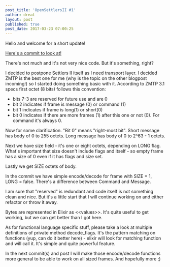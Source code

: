 ```yaml
---
post_title: 'OpenSettlersII #1'
author: dreat
layout: post
published: true
post_date: 2017-03-23 07:00:25
---
```

Hello and welcome for a short update!

<a href="https://github.com/Dreat/OpenSettlersII/commit/362fb27af3fe41da3f0d3da5c09eef184f256b56">Here's a commit to look at!</a>

There's not much and it's not very nice code. But it's something, right?

I decided to postpone Settlers II itself as I need transport layer. I decided ZMTP is the best one for me (why is the topic on the other blogpost incoming!) so I started doing something basic with it. According to ZMTP 3.1 specs first octet (8 bits) follows this convention:
<ul>
 	<li>bits 7-3 are reserved for future use and are 0</li>
 	<li>bit 2 indicates if frame is message (0) or command (1)</li>
 	<li>bit 1 indicates if frame is long(1) or short(0)</li>
 	<li>bit 0 indicates if there are more frames (1) after this one or not (0). For command it's always 0.</li>
</ul>
Now for some clarification. "Bit 0" means "right-most bit". Short message has body of 0 to 255 octets. Long message has body of 0 to 2^63 - 1 octets.

Next we have size field - it's one or eight octets, depending on LONG flag. What's important that size doesn't include flags and itself - so empty frame has a size of 0 even if it has flags and size set.

Lastly we get SIZE octets of body.

In the commit we have simple encode/decode for frame with SIZE = 1, LONG = false. There's a difference between Command and Message.

I am sure that "reserved" is redundant and code itself is not something clean and nice. But it's a little start that I will continue working on and either refactor or throw it away.

Bytes are represented in Elixir as &lt;&lt;values&gt;&gt;. It's quite useful to get working, but we can get better than I got here.

As for functional language specific stuff, please take a look at multiple definitions of private method decode_flags. It's the pattern matching on functions (yup, can do it better here) - elixir will look for matching function and will call it. It's simple and quite powerful feature.

In the next commit(s) and post I will make those encode/decode functions more general to be able to work on all sized frames. And hopefully more ;)
